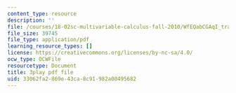 ```yaml
---
content_type: resource
description: ''
file: /courses/18-02sc-multivariable-calculus-fall-2010/WfEQabCGAqI_transcript.pdf
file_size: 39745
file_type: application/pdf
learning_resource_types: []
license: https://creativecommons.org/licenses/by-nc-sa/4.0/
ocw_type: OCWFile
resourcetype: Document
title: 3play pdf file
uid: 33062fa2-869e-43ca-8c91-982a00495682
---
```

